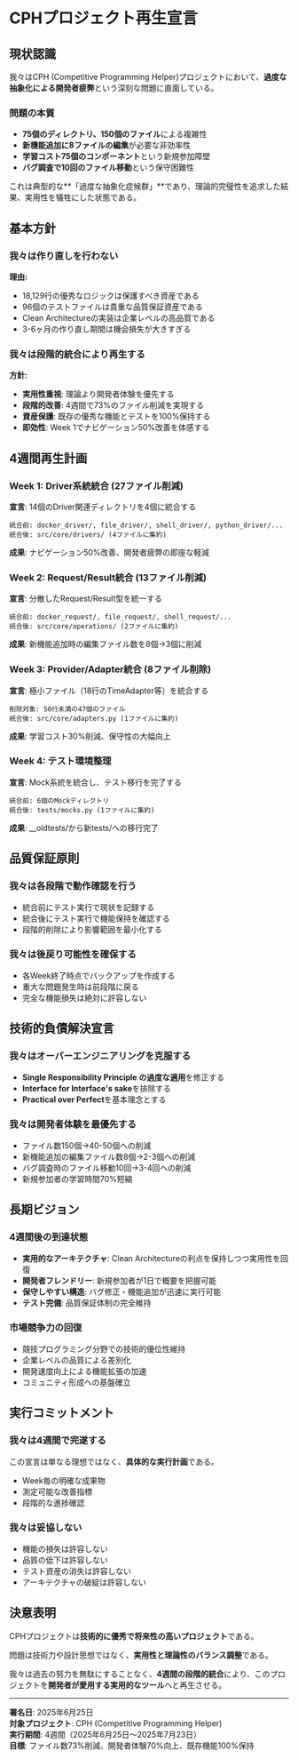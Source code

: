 # CPHプロジェクト再生宣言

## 現状認識

我々はCPH (Competitive Programming Helper)プロジェクトにおいて、**過度な抽象化による開発者疲弊**という深刻な問題に直面している。

### 問題の本質
- **75個のディレクトリ、150個のファイル**による複雑性
- **新機能追加に8ファイルの編集**が必要な非効率性
- **学習コスト75個のコンポーネント**という新規参加障壁
- **バグ調査で10回のファイル移動**という保守困難性

これは典型的な**「過度な抽象化症候群」**であり、理論的完璧性を追求した結果、実用性を犠牲にした状態である。

## 基本方針

### 我々は作り直しを行わない

**理由:**
- 18,129行の優秀なロジックは保護すべき資産である
- 96個のテストファイルは貴重な品質保証資産である
- Clean Architectureの実装は企業レベルの高品質である
- 3-6ヶ月の作り直し期間は機会損失が大きすぎる

### 我々は段階的統合により再生する

**方針:**
- **実用性重視**: 理論より開発者体験を優先する
- **段階的改善**: 4週間で73%のファイル削減を実現する
- **資産保護**: 既存の優秀な機能とテストを100%保持する
- **即効性**: Week 1でナビゲーション50%改善を体感する

## 4週間再生計画

### Week 1: Driver系統統合 (27ファイル削減)
**宣言**: 14個のDriver関連ディレクトリを4個に統合する
```
統合前: docker_driver/, file_driver/, shell_driver/, python_driver/...
統合後: src/core/drivers/ (4ファイルに集約)
```
**成果**: ナビゲーション50%改善、開発者疲弊の即座な軽減

### Week 2: Request/Result統合 (13ファイル削減)
**宣言**: 分散したRequest/Result型を統一する
```
統合前: docker_request/, file_request/, shell_request/...
統合後: src/core/operations/ (2ファイルに集約)
```
**成果**: 新機能追加時の編集ファイル数を8個→3個に削減

### Week 3: Provider/Adapter統合 (8ファイル削除)
**宣言**: 極小ファイル（18行のTimeAdapter等）を統合する
```
削除対象: 50行未満の47個のファイル
統合後: src/core/adapters.py (1ファイルに集約)
```
**成果**: 学習コスト30%削減、保守性の大幅向上

### Week 4: テスト環境整理
**宣言**: Mock系統を統合し、テスト移行を完了する
```
統合前: 6個のMockディレクトリ
統合後: tests/mocks.py (1ファイルに集約)
```
**成果**: __oldtests/から新tests/への移行完了

## 品質保証原則

### 我々は各段階で動作確認を行う
- 統合前にテスト実行で現状を記録する
- 統合後にテスト実行で機能保持を確認する
- 段階的削除により影響範囲を最小化する

### 我々は後戻り可能性を確保する
- 各Week終了時点でバックアップを作成する
- 重大な問題発生時は前段階に戻る
- 完全な機能損失は絶対に許容しない

## 技術的負債解決宣言

### 我々はオーバーエンジニアリングを克服する
- **Single Responsibility Principle の過度な適用**を修正する
- **Interface for Interface's sake**を排除する
- **Practical over Perfect**を基本理念とする

### 我々は開発者体験を最優先する
- ファイル数150個→40-50個への削減
- 新機能追加の編集ファイル数8個→2-3個への削減
- バグ調査時のファイル移動10回→3-4回への削減
- 新規参加者の学習時間70%短縮

## 長期ビジョン

### 4週間後の到達状態
- **実用的なアーキテクチャ**: Clean Architectureの利点を保持しつつ実用性を回復
- **開発者フレンドリー**: 新規参加者が1日で概要を把握可能
- **保守しやすい構造**: バグ修正・機能追加が迅速に実行可能
- **テスト完備**: 品質保証体制の完全維持

### 市場競争力の回復
- 競技プログラミング分野での技術的優位性維持
- 企業レベルの品質による差別化
- 開発速度向上による機能拡張の加速
- コミュニティ形成への基盤確立

## 実行コミットメント

### 我々は4週間で完遂する
この宣言は単なる理想ではなく、**具体的な実行計画**である。
- Week毎の明確な成果物
- 測定可能な改善指標
- 段階的な進捗確認

### 我々は妥協しない
- 機能の損失は許容しない
- 品質の低下は許容しない
- テスト資産の消失は許容しない
- アーキテクチャの破綻は許容しない

## 決意表明

CPHプロジェクトは**技術的に優秀で将来性の高いプロジェクト**である。

問題は技術力や設計思想ではなく、**実用性と理論性のバランス調整**である。

我々は過去の努力を無駄にすることなく、**4週間の段階的統合**により、このプロジェクトを**開発者が愛用する実用的なツール**へと再生させる。

---

**署名日**: 2025年6月25日  
**対象プロジェクト**: CPH (Competitive Programming Helper)  
**実行期間**: 4週間（2025年6月25日〜2025年7月23日）  
**目標**: ファイル数73%削減、開発者体験70%向上、既存機能100%保持